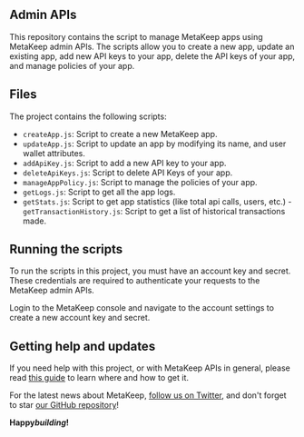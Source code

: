 ## Admin APIs

This repository contains the script to manage MetaKeep apps using MetaKeep admin APIs. The scripts allow you to create a new app, update an existing app, add new API keys to your app, delete the API keys of your app, and manage policies of your app.

## Files

The project contains the following scripts:

- `createApp.js`: Script to create a new MetaKeep app.
- `updateApp.js`: Script to update an app by modifying its name, and user wallet attributes.
- `addApiKey.js`: Script to add a new API key to your app.
- `deleteApiKeys.js`: Script to delete API Keys of your app.
- `manageAppPolicy.js`: Script to manage the policies of your app.
- `getLogs.js`: Script to get all the app logs.
- `getStats.js`: Script to get app statistics (like total api calls, users, etc.) -`getTransactionHistory.js`: Script to get a list of historical transactions made.

## Running the scripts

To run the scripts in this project, you must have an account key and secret. These credentials are required to authenticate your requests to the MetaKeep admin APIs.

Login to the MetaKeep console and navigate to the account settings to create a new account key and secret.

## Getting help and updates

If you need help with this project, or with MetaKeep APIs in general, please read [this guide](https://docs.metakeep.xyz/) to learn where and how to get it.

For the latest news about MetaKeep, [follow us on Twitter](https://twitter.com/metakeep), and don't forget to star [our GitHub repository](https://github.com/PassbirdCo/MetaKeepCodeSamples.git)!

**Happy*building*!**
